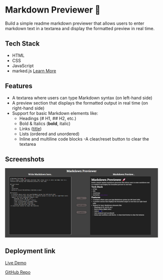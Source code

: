 # Markdown Previewer 🚀
Build a simple readme markdown previewer that allows users to enter markdown text in a textarea and display the formatted preview in real time.

## Tech Stack
- HTML
- CSS
- JavaScript
- marked.js [Learn More](https://marked.js.org/)

## Features
- A textarea where users can type Markdown syntax (on left-hand side)
- A preview section that displays the formatted output in real time (on right-hand side)
- Support for basic Markdown elements like:
    - Headings (# H1, ## H2, etc.)
    - Bold & Italics (**bold**, italic)
    - Links ([title](http://example.com))
    - Lists (ordered and unordered)
    - Inline and multiline code blocks
-A clear/reset button to clear the textarea

## Screenshots
![home](image.png)

## Deployment link
[Live Demo](https://markdown-previewer-eight-psi.vercel.app/)

[GitHub Repo](https://github.com/Ganesh-Ghadage/markdown-previewer)